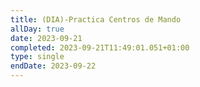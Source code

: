 ```yaml
---
title: (DIA)-Practica Centros de Mando
allDay: true
date: 2023-09-21
completed: 2023-09-21T11:49:01.051+01:00
type: single
endDate: 2023-09-22
---
```

